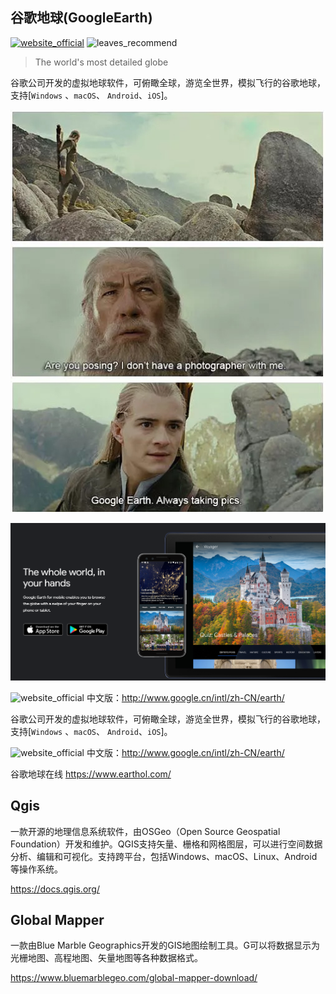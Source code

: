 ## 谷歌地球(GoogleEarth)

[![website_official](https://gitbook07.oss-cn-hangzhou.aliyuncs.com/website_official.svg)](https://www.google.com/earth/) ![leaves_recommend](https://gitbook07.oss-cn-hangzhou.aliyuncs.com/leaves_rec.svg)

> The world's most detailed globe

谷歌公司开发的虚拟地球软件，可俯瞰全球，游览全世界，模拟飞行的谷歌地球，支持[`Windows` 、`macOS`、 `Android`、`iOS`]。

![google earth](../../.gitbook/assets/z-study-sci-gis-googleearth_rings.png)

![GoogleEarth](../../.gitbook/assets/z-study-sci-gis-googleearth.png)

![website_official](https://gitbook07.oss-cn-hangzhou.aliyuncs.com/website_official.svg) 中文版：http://www.google.cn/intl/zh-CN/earth/

谷歌公司开发的虚拟地球软件，可俯瞰全球，游览全世界，模拟飞行的谷歌地球，支持[`Windows` 、`macOS`、 `Android`、`iOS`]。

![website_official](https://gitbook07.oss-cn-hangzhou.aliyuncs.com/website_official.svg) 中文版：http://www.google.cn/intl/zh-CN/earth/

谷歌地球在线 https://www.earthol.com/

## Qgis

一款开源的地理信息系统软件，由OSGeo（Open Source Geospatial Foundation）开发和维护。QGIS支持矢量、栅格和网格图层，可以进行空间数据分析、编辑和可视化。支持跨平台，包括Windows、macOS、Linux、Android等操作系统。

https://docs.qgis.org/

## Global Mapper

一款由Blue Marble Geographics开发的GIS地图绘制工具。G可以将数据显示为光栅地图、高程地图、矢量地图等各种数据格式。

https://www.bluemarblegeo.com/global-mapper-download/